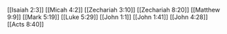 [[Isaiah 2:3]]
[[Micah 4:2]]
[[Zechariah 3:10]]
[[Zechariah 8:20]]
[[Matthew 9:9]]
[[Mark 5:19]]
[[Luke 5:29]]
[[John 1:1]]
[[John 1:41]]
[[John 4:28]]
[[Acts 8:40]]
